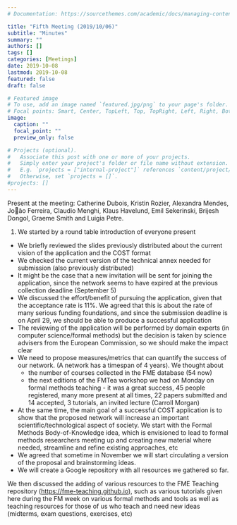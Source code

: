 ```yaml
---
# Documentation: https://sourcethemes.com/academic/docs/managing-content/

title: "Fifth Meeting (2019/10/06)"
subtitle: "Minutes"
summary: ""
authors: []
tags: []
categories: [Meetings]
date: 2019-10-08
lastmod: 2019-10-08
featured: false
draft: false

# Featured image
# To use, add an image named `featured.jpg/png` to your page's folder.
# Focal points: Smart, Center, TopLeft, Top, TopRight, Left, Right, BottomLeft, Bottom, BottomRight.
image:
  caption: ""
  focal_point: ""
  preview_only: false

# Projects (optional).
#   Associate this post with one or more of your projects.
#   Simply enter your project's folder or file name without extension.
#   E.g. `projects = ["internal-project"]` references `content/project/deep-learning/index.md`.
#   Otherwise, set `projects = []`.
#projects: []
---
```

Present at the meeting: Catherine Dubois, Kristin Rozier, Alexandra Mendes, João Ferreira, Claudio Menghi, Klaus Havelund, Emil Sekerinski, Brijesh Dongol, Graeme Smith and Luigia Petre.

1. We started by a round table introduction of everyone present
- We briefly reviewed the slides previously distributed about the current vision of the application and the COST format
- We checked the current version of the technical annex needed for submission (also previously distributed)
- It might be the case that a new invitation will be sent for joining the application, since the network seems to have expired at the previous collection deadline (September 5)
- We discussed the effort/benefit of pursuing the application, given that the acceptance rate is 11%. We agreed that this is about the rate of many serious funding foundations, and since the submission deadline is on April 29, we should be able to produce a successful application
- The reviewing of the application will be performed by domain experts (in computer science/formal methods) but the decision is taken by science advisers from the European Commission, so we should make the impact clear
- We need to propose measures/metrics that can quantify the success of our network. (A network has a timespan of 4 years). We thought about 
	- the number of courses collected in the FME database (54 now) 
	- the next editions of the FMTea workshop we had on Monday on formal methods teaching - it was a great success, 45 people registered, many more present at all times, 22 papers submitted and 14 accepted, 3 tutorials, an invited lecture (Carroll Morgan)
- At the same time, the main goal of a successful COST application is to show that the proposed network will increase an important scientific/technological aspect of society. We start with the Formal Methods Body-of-Knowledge idea, which is envisioned to lead to formal methods researchers meeting up and creating new material where needed, streamline and refine existing approaches, etc
- We agreed that sometime in November we will start circulating a version of the proposal and brainstorming ideas.
- We will create a Google repository with all resources we gathered so far.

We then discussed the adding of various resources to the FME Teaching repository (https://fme-teaching.github.io), such as various tutorials given here during the FM week on various formal methods and tools as well as teaching resources for those of us who teach and need new ideas (midterms, exam questions, exercises, etc)